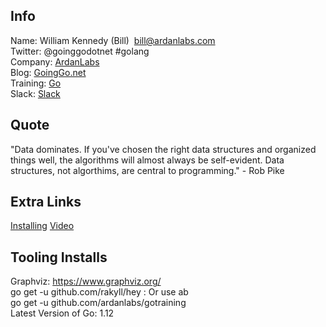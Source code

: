 ## Info  
Name:     William Kennedy (Bill)  bill@ardanlabs.com  
Twitter:  @goinggodotnet #golang  
Company:  [ArdanLabs](https://www.ardanlabs.com)  
Blog:     [GoingGo.net](https://www.ardanlabs.com/blog)  
Training: [Go](http://github.com/ardanlabs/gotraining)  
Slack:    [Slack](https://invite.slack.golangbridge.org)  

## Quote  
"Data dominates. If you've chosen the right data structures and organized things
well, the algorithms will almost always be self-evident. Data structures, not
algorthims, are central to programming." - Rob Pike

## Extra Links  
 [Installing](https://www.ardanlabs.com/blog/2016/05/installing-go-and-your-workspace.html)
[Video](http://www.informit.com/store/ultimate-go-programming-livelessons-9780134757483)

## Tooling Installs
Graphviz: https://www.graphviz.org/  
go get -u github.com/rakyll/hey   : Or use ab  
go get -u github.com/ardanlabs/gotraining  
Latest Version of Go: 1.12   
